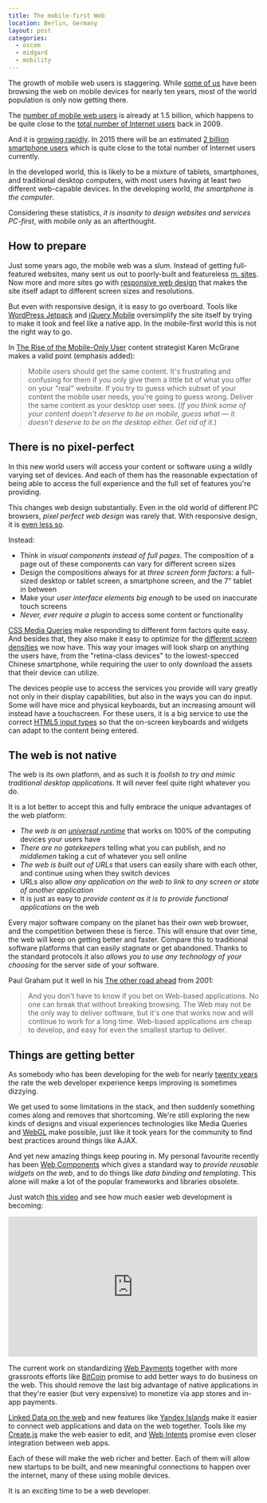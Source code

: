 ```yaml
---
title: The mobile-first Web
location: Berlin, Germany
layout: post
categories:
  - oscom
  - midgard
  - mobility
---
```

The growth of mobile web users is staggering. While [some of us](http://bergie.iki.fi/blog/meego-diaspora/) have been browsing the web on mobile devices for nearly ten years, most of the world population is only now getting there.

The [number of mobile web users](http://www.tuaw.com/2013/05/31/internet-trends-report-highlights-ipads-incredible-success-roo/) is already at 1.5 billion, which happens to be quite close to the [total number of Internet users](http://www.internetworldstats.com/blog.htm) back in 2009.

And it is [growing rapidly](http://www.fiercemobileit.com/story/global-smartphone-market-growth-estimates-vary-among-research-firms/2013-06-03). In 2015 there will be an estimated [2 billion smartphone users](http://finance.yahoo.com/news/number-smartphones-around-world-top-122000896.html) which is quite close to the total number of Internet users currently.

In the developed world, this is likely to be a mixture of tablets, smartphones, and traditional desktop computers, with most users having at least two different web-capable devices. In the developing world, *the smartphone is the computer*.

Considering these statistics, *it is insanity to design websites and services PC-first*, with mobile only as an afterthought.

## How to prepare

Just some years ago, the mobile web was a slum. Instead of getting full-featured websites, many sent us out to poorly-built and featureless [m. sites](http://www.mobify.com/blog/6-reasons-mdot-websites-are-dead-ends/). Now more and more sites go with [responsive web design](http://en.wikipedia.org/wiki/Responsive_web_design) that makes the site itself adapt to different screen sizes and resolutions.

But even with responsive design, it is easy to go overboard. Tools like [WordPress Jetpack](http://jetpack.me/support/mobile-theme/) and [jQuery Mobile](http://jquerymobile.com/) oversimplify the site itself by trying to make it look and feel like a native app. In the mobile-first world this is not the right way to go.

In [The Rise of the Mobile-Only User](http://blogs.hbr.org/cs/2013/05/the_rise_of_the_mobile-only_us.html) content strategist Karen McGrane makes a valid point (emphasis added):

> Mobile users should get the same content. It's frustrating and confusing for them if you only give them a little bit of what you offer on your "real" website. If you try to guess which subset of your content the mobile user needs, you're going to guess wrong. Deliver the same content as your desktop user sees. (*If you think some of your content doesn't deserve to be on mobile, guess what — it doesn't deserve to be on the desktop either. Get rid of it.*)

## There is no pixel-perfect

In this new world users will access your content or software using a wildly varying set of devices. And each of them has the reasonable expectation of being able to access the full experience and the full set of features you're providing.

This changes web design substantially. Even in the old world of different PC browsers, *pixel perfect web design* was rarely that. With responsive design, it is [even less so](http://blog.microsecommerce.com/index.php/uncategorized/responsive-design-and-the-demise-of-pixel-perfect/).

Instead:

* Think in *visual components instead of full pages*. The composition of a page out of these components can vary for different screen sizes
* Design the compositions always for at *three screen form factors*: a full-sized desktop or tablet screen, a smartphone screen, and the 7" tablet in between
* Make your *user interface elements big enough* to be used on inaccurate touch screens
* *Never, ever require a plugin* to access some content or functionality

[CSS Media Queries](http://css-tricks.com/css-media-queries/) make responding to different form factors quite easy. And besides that, they also make it easy to optimize for the [different screen densities](http://developer.android.com/training/multiscreen/screendensities.html#TaskProvideAltBmp) we now have. This way your images will look sharp on anything the users have, from the "retina-class devices" to the lowest-specced Chinese smartphone, while requiring the user to only download the assets that their device can utilize.

The devices people use to access the services you provide will vary greatly not only in their display capabilities, but also in the ways you can do input. Some will have mice and physical keyboards, but an increasing amount will instead have a touchscreen. For these users, it is a big service to use the correct [HTML5 input types](http://sixrevisions.com/html5/new-html5-form-input-types/) so that the on-screen keyboards and widgets can adapt to the content being entered.

## The web is not native

The web is its own platform, and as such it is *foolish to try and mimic traditional desktop applications*. It will never feel quite right whatever you do.

It is a lot better to accept this and fully embrace the unique advantages of the web platform:

* *The web is an [universal runtime](http://bergie.iki.fi/blog/the_universal_runtime/)* that works on 100% of the computing devices your users have
* *There are no gatekeepers* telling what you can publish, and *no middlemen* taking a cut of whatever you sell online
* *The web is built out of URLs* that users can easily share with each other, and continue using when they switch devices
* URLs also allow *any application on the web to link to any screen or state of another application*
* It is just as easy to *provide content as it is to provide functional applications* on the web

Every major software company on the planet has their own web browser, and the competition between these is fierce. This will ensure that over time, the web will keep on getting better and faster. Compare this to traditional software platforms that can easily stagnate or get abandoned. Thanks to the standard protocols it also *allows you to use any technology of your choosing* for the server side of your software.

Paul Graham put it well in his [The other road ahead](http://paulgraham.com/road.html) from 2001:

>  And you don't have to know if you bet on Web-based applications. No one can break that without breaking browsing. The Web may not be the only way to deliver software, but it's one that works now and will continue to work for a long time. Web-based applications are cheap to develop, and easy for even the smallest startup to deliver.

## Things are getting better

As somebody who has been developing for the web for nearly [twenty years](http://press.web.cern.ch/press-releases/2013/04/cern-celebrates-20-years-free-open-web) the rate the web developer experience keeps improving is sometimes dizzying.

We get used to some limitations in the stack, and then suddenly something comes along and removes that shortcoming. We're still exploring the new kinds of designs and visual experiences technologies like Media Queries and [WebGL](http://en.wikipedia.org/wiki/WebGL) make possible, just like it took years for the community to find best practices around things like AJAX.

And yet new amazing things keep pouring in. My personal favourite recently has been [Web Components](http://www.polymer-project.org/) which gives a standard way to *provide reusable widgets on the web*, and to do things like *data binding and templating*. This alone will make a lot of the popular frameworks and libraries obsolete.

Just watch [this video](http://youtu.be/0g0oOOT86NY) and see how much easier web development is becoming:

<iframe width="500" height="281" src="http://www.youtube.com/embed/0g0oOOT86NY" frameborder="0" allowfullscreen></iframe>

The current work on standardizing [Web Payments](https://payswarm.com/) together with more grassroots efforts like [BitCoin](http://bitcoin.org/en/) promise to add better ways to do business on the web. This should remove the last big advantage of native applications in that they're easier (but very expensive) to monetize via app stores and in-app payments.

[Linked Data on the web](http://rdfa.info/) and new features like [Yandex Islands](http://beta.yandex.com/) make it easier to connect web applications and data on the web together. Tools like my [Create.js](http://createjs.org/) make the web easier to edit, and [Web Intents](http://webintents.org/) promise even closer integration between web apps.

Each of these will make the web richer and better. Each of them will allow new startups to be built, and new meaningful connections to happen over the internet, many of these using mobile devices.

It is an exciting time to be a web developer.
